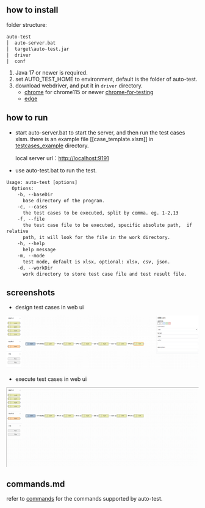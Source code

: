 ## how to install

folder structure:
```
auto-test
│  auto-server.bat
│  target\auto-test.jar
│  driver
│  conf
```

1. Java 17 or newer is required.
2. set AUTO_TEST_HOME to environment, default is the folder of auto-test.
3. download webdriver, and put it in `driver` directory.
   - [chrome](https://chromedriver.chromium.org/downloads) for chrome115 or newer [chrome-for-testing](https://googlechromelabs.github.io/chrome-for-testing/)
   - [edge](https://developer.microsoft.com/en-us/microsoft-edge/tools/webdriver/)

## how to run

- start auto-server.bat to start the server, and then run the test cases xlsm.
  there is an example file [[case_template.xlsm]] in [testcases_example](doc%2Ftestcases_example) directory.

  local server url：[http://localhost:9191](http://localhost:9191)

- use auto-test.bat to run the test.
```
Usage: auto-test [options]
  Options:
    -b, --baseDir
      base directory of the program.
    -c, --cases
      the test cases to be executed, split by comma. eg. 1-2,13
    -f, --file
      the test case file to be executed, specific absolute path,  if relative
      path, it will look for the file in the work directory.
    -h, --help
      help message
    -m, --mode
      test mode, default is xlsx, optional: xlsx, csv, json.
    -d, --workDir
      work directory to store test case file and test result file.
```

## screenshots

- design test cases in web ui

![design.png](doc/design.png)

- execute test cases in web ui

![execute.gif](doc/execute.gif)

## commands.md

refer to [commands](doc/commands.md) for the commands supported by auto-test.
